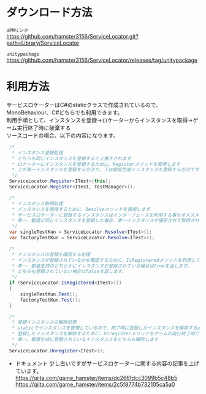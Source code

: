 # ダウンロード方法
`UPMリンク`\
https://github.com/hamster3156/ServiceLocator.git?path=Library/ServiceLocator

`unitypackage`\
https://github.com/hamster3156/ServiceLocator/releases/tag/unitypackage

# 利用方法
サービスロケーターはC#のstaticクラスで作成されているので、MonoBehaviour、C#どちらでも利用できます。\
利用手順として、インスタンスを登録→ロケーターからインスタンスを取得→ゲーム実行終了時に破棄する\
ソースコードの場合、以下の内容になります。
```C#
 /*
  * インスタンス登録処理
  * どちらも同じインスタンスを登録すると上書きされます
  * ロケーターにインスタンスを登録するために、Registerメソッドを使用します
  * 上が単一インスタンスを登録する方法で、下は都度生成インスタンスを登録する方法です
  */
 ServiceLocator.Register<ITest>(this);
 ServiceLocator.Register<ITest, TestManager>();

 /*
  * インスタンス取得処理
  * インスタンスを取得するために、Resolveメソッドを使用します
  * サービスロケーターに登録するインスタンスはインターフェースを利用する事をオススメします。
  * 単一、都度に同じインスタンスを登録した場合、単一インスタンスが優先されて取得されます。
  */
 var singleTestKun = ServiceLocator.Resolve<ITest>();
 var factoryTestKun = ServiceLocator.Resolve<ITest>();

 /*
  * インスタンスの登録を確認する処理
  * インスタンスが登録されているかを確認するために、IsRegisteredメソッドを利用して確認します
  * 単一、都度生成のどちらかにインスタンスが登録されている場合はtrueを返します。
  * どちらも登録されていない場合はfalseを返します。
  */
 if (ServiceLocator.IsRegistered<ITest>())
 {
     singleTestKun.Test();
     factoryTestKun.Test();
 }

 /*
  * 登録インスタンスの解除処理
  * staticでインスタンスを管理しているので、終了時に登録したインスタンスを解除する必要があります。
  * 登録したインスタンスを解除するために、Unregisterメソッドをゲームの実行終了時に使用してください。
  * 単一、都度生成に登録されているインスタンスをどちらも解除します
  */
 ServiceLocator.Unregister<ITest>();
```

- ドキュメント
少し古いですがサービスロケーターに関する内容の記事を上げています。    
https://qiita.com/game_hamster/items/dc266fdcc3099b5c48b5  
https://qiita.com/game_hamster/items/2c5f8774b732105ca5a0
